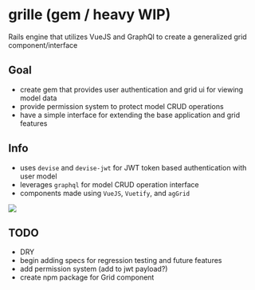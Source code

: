 # grille (gem / heavy WIP)
Rails engine that utilizes VueJS and GraphQl to create a generalized grid component/interface

## Goal

- create gem that provides user authentication and grid ui for viewing model data
- provide permission system to protect model CRUD operations
- have a simple interface for extending the base application and grid features

## Info

- uses `devise` and `devise-jwt` for JWT token based authentication with user model
- leverages `graphql` for model CRUD operation interface
- components made using `VueJS`, `Vuetify`, and `agGrid`

![](https://i.imgur.com/pI3dW9C.png)

## TODO

- DRY
- begin adding specs for regression testing and future features
- add permission system (add to jwt payload?)
- create npm package for Grid component
